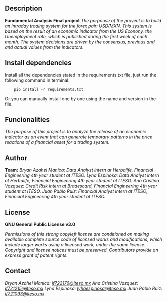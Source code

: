 ## Description

**Fundamental Analysis Final project**
*The porpouse of the proyect is to build an intraday trading system for the forex pair: USD/MXN.*
*This system is based on the result of an economic indicator from the US Econony, the Unemployment rate, which is published during the first week of each month.*
*The system decisions are driven by the consensus, previous and and actual values from the indicators.*


## Install dependencies

Install all the dependencies stated in the requirements.txt file, just run the following command in terminal:

        pip install -r requirements.txt
        
Or you can manually install one by one using the name and version in the file.

## Funcionalities

*The purpose of this project is to analyze the release of an economic indicator as an event that can generate temporary patterns in the price reactions of a financial asset for a trading system.*

## Author
**Team:**
*Bryan Azahel Manica: Data Analyst intern at Herbalife, Financial Engineering 4th year student at ITESO.*
*Lyha Espinosa: Data Analyst intern at Herbalife, Financial Engineering 4th year student at ITESO.*
*Ana Cristina Vazquez: Credit Risk intern at Bradescard, Financial Engineering 4th year student at ITESO.*
*Juan Pablo Ruiz: Financial Analyst intern at ITESO, Financial Engineering 4th year student at ITESO.*

## License
**GNU General Public License v3.0** 

*Permissions of this strong copyleft license are conditioned on making available 
complete source code of licensed works and modifications, which include larger 
works using a licensed work, under the same license. Copyright and license notices 
must be preserved. Contributors provide an express grant of patent rights.*

## Contact
*Bryan Azahel Manica: if722176@iteso.mx*
*Ana Cristina Vazquez: if721215@iteso.mx*
*Lyha Espinosa: lyhaespinosa@iteso.mx*
*Juan Pablo Ruiz: if721093@iteso.mx*
